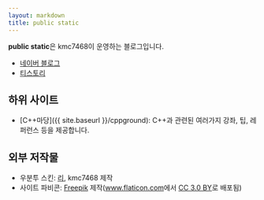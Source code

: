 ```yaml
---
layout: markdown
title: public static
---
```


**public static**은 kmc7468이 운영하는 블로그입니다.
- [네이버 블로그](https://blog.naver.com/kmc7468)
- [티스토리](http://kmc7468.tistory.com)

## 하위 사이트
- [C++마당]({{ site.baseurl }}/cppground): C++과 관련된 여러가지 강좌, 팁, 레퍼런스 등을 제공합니다.

## 외부 저작물
- 우분투 스킨: [리](https://github.com/Lee0701), kmc7468 제작
- 사이트 파비콘: <a href="http://www.freepik.com" title="Freepik">Freepik</a> 제작(<a href="https://www.flaticon.com/" title="Flaticon">www.flaticon.com</a>에서 <a href="http://creativecommons.org/licenses/by/3.0/" title="Creative Commons BY 3.0" target="_blank">CC 3.0 BY</a>로 배포됨)